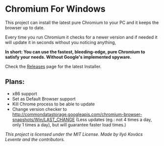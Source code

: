 # Chromium For Windows
This project can install the latest pure Chromium to your PC and it keeps the browser up to date.

Every time you run Chromium it checks for a newer version and if needed it will update it in seconds without you noticing anything,

**In short: You can use the fastest, bleeding-edge, pure Chromium to satisfy your needs. Without Google's implemented spyware.**

Check the [Releases](https://github.com/iklevente/ChromiumForWindows/releases) page for the latest Installer.

## Plans:

 - x86 support
 - Set as Default Browser support
 - Kill Chrome process to be able to update
 - Change version checker to http://commondatastorage.googleapis.com/chromium-browser-snapshots/Win/LAST_CHANGE (Less updates (eg.: not 4 times a day, only 1 times a day), but will guarantee faster load times.)


*This project is licensed under the MIT License. Made by Ilyó Kovács Levente and the contributors.*
